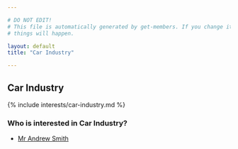 ```yaml
---

# DO NOT EDIT!
# This file is automatically generated by get-members. If you change it, bad
# things will happen.

layout: default
title: "Car Industry"

---
```


## Car Industry

{% include interests/car-industry.md %}

### Who is interested in Car Industry?


* [Mr Andrew Smith](/members/mr-andrew-smith.html)
